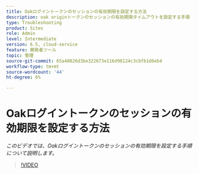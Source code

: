 ```yaml
---
title: Oakログイントークンのセッションの有効期限を設定する方法
description: oak originトークンのセッションの有効期限タイムアウトを設定する手順
type: Troubleshooting
product: Sites
role: Admin
level: Intermediate
version: 6.5, cloud-service
feature: 開発者ツール
topic: 管理
source-git-commit: 65a40826d3be322673e116d98124c3cbfb1d6eb4
workflow-type: tm+mt
source-wordcount: '44'
ht-degree: 6%

---
```


# Oakログイントークンのセッションの有効期限を設定する方法

*このビデオでは、Oakログイントークンのセッションの有効期限を設定する手順について説明します。*

>[!VIDEO](https://video.tv.adobe.com/v/335468?quality=9&learn=on)
